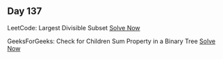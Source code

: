 ## Day 137

LeetCode: Largest Divisible Subset 
[Solve Now](https://leetcode.com/problems/largest-divisible-subset/description/)

GeeksForGeeks: Check for Children Sum Property in a Binary Tree 
[Solve Now](https://www.geeksforgeeks.org/problems/children-sum-parent/1)
